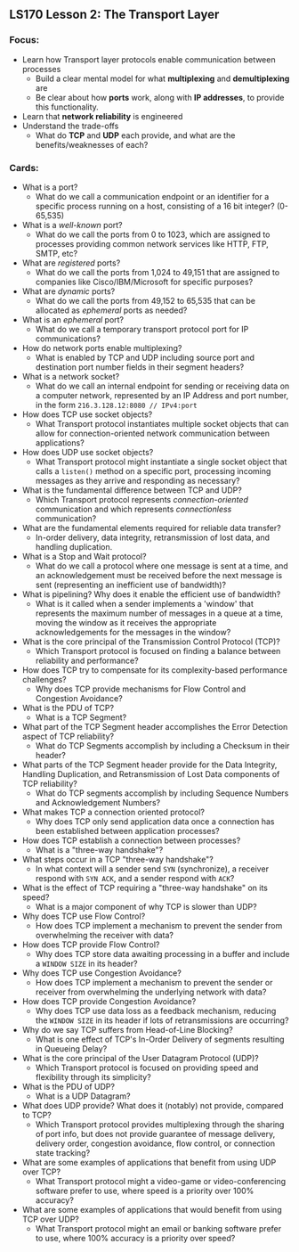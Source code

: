 ## LS170 Lesson 2: The Transport Layer

### Focus:

* Learn how Transport layer protocols enable communication between processes
  * Build a clear mental model for what **multiplexing** and **demultiplexing** are
  * Be clear about how **ports** work, along with **IP addresses**, to provide this functionality.
* Learn that **network reliability** is engineered
* Understand the trade-offs
  * What do **TCP** and **UDP** each provide, and what are the benefits/weaknesses of each?



### Cards:

* What is a port?
  * What do we call a communication endpoint or an identifier for a specific process running on a host, consisting of a 16 bit integer? (0-65,535)
* What is a *well-known* port?
  * What do we call the ports from 0 to 1023, which are assigned to processes providing common network services like HTTP, FTP, SMTP, etc?
* What are *registered* ports?
  * What do we call the ports from 1,024 to 49,151 that are assigned to companies like Cisco/IBM/Microsoft for specific purposes?
* What are *dynamic* ports?
  * What do we call the ports from 49,152 to 65,535 that can be allocated as *ephemeral* ports as needed?
* What is an *ephemeral* port?
  * What do we call a temporary transport protocol port for IP communications? 
* How do network ports enable multiplexing?
  * What is enabled by TCP and UDP including source port and destination port number fields in their segment headers?
* What is a network socket?
  * What do we call an internal endpoint for sending or receiving data on a computer network, represented by an IP Address and port number, in the form `216.3.128.12:8080 // IPv4:port`
* How does TCP use socket objects?
  * What Transport protocol instantiates multiple socket objects that can allow for connection-oriented network communication between applications?
* How does UDP use socket objects?
  * What Transport protocol might instantiate a single socket object that calls a `listen()` method on a specific port, processing incoming messages as they arrive and responding as necessary?
* What is the fundamental difference between TCP and UDP?
  * Which Transport protocol represents *connection-oriented* communication and which represents *connectionless* communication?
* What are the fundamental elements required for reliable data transfer?
  * In-order delivery, data integrity, retransmission of lost data, and handling duplication.
* What is a Stop and Wait protocol?
  * What do we call a protocol where one message is sent at a time, and an acknowledgement must be received before the next message is sent (representing an inefficient use of bandwidth)?
* What is pipelining? Why does it enable the efficient use of bandwidth?
  * What is it called when a sender implements a 'window' that represents the maximum number of messages in a queue at a time, moving the window as it receives the appropriate acknowledgements for the messages in the window?
* What is the core principal of the Transmission Control Protocol (TCP)?
  * Which Transport protocol is focused on finding a balance between reliability and performance?
* How does TCP try to compensate for its complexity-based performance challenges?
  * Why does TCP provide mechanisms for Flow Control and Congestion Avoidance?
* What is the PDU of TCP?
  * What is a TCP Segment?
* What part of the TCP Segment header accomplishes the Error Detection aspect of TCP reliability?
  * What do TCP Segments accomplish by including a Checksum in their header?
* What parts of the TCP Segment header provide for the Data Integrity, Handling Duplication, and Retransmission of Lost Data components of TCP reliability?
  * What do TCP segments accomplish by including Sequence Numbers and Acknowledgement Numbers?
* What makes TCP a connection oriented protocol?
  * Why does TCP only send application data once a connection has been established between application processes?
* How does TCP establish a connection between processes?
  * What is a "three-way handshake"?
* What steps occur in a TCP "three-way handshake"?
  * In what context will a sender send `SYN` (synchronize), a receiver respond with `SYN ACK`, and a sender respond with `ACK`?
* What is the effect of TCP requiring a "three-way handshake" on its speed?
  * What is a major component of why TCP is slower than UDP?
* Why does TCP use Flow Control?
  * How does TCP implement a mechanism to prevent the sender from overwhelming the receiver with data?
* How does TCP provide Flow Control?
  * Why does TCP store data awaiting processing in a buffer and include a `WINDOW SIZE` in its header?
* Why does TCP use Congestion Avoidance?
  * How does TCP implement a mechanism to prevent the sender or receiver from overwhelming the underlying network with data?
* How does TCP provide Congestion Avoidance?
  * Why does TCP use data loss as a feedback mechanism, reducing the `WINDOW SIZE` in its header if lots of retransmissions are occurring?
* Why do we say TCP suffers from Head-of-Line Blocking?
  * What is one effect of TCP's In-Order Delivery of segments resulting in Queueing Delay?
* What is the core principal of the User Datagram Protocol (UDP)?
  * Which Transport protocol is focused on providing speed and flexibility through its simplicity?
* What is the PDU of UDP?
  * What is a UDP Datagram?
* What does UDP provide? What does it (notably) not provide, compared to TCP?
  * Which Transport protocol provides multiplexing through the sharing of port info, but does not provide guarantee of message delivery, delivery order, congestion avoidance, flow control, or connection state tracking?
* What are some examples of applications that benefit from using UDP over TCP?
  * What Transport protocol might a video-game or video-conferencing software prefer to use, where speed is a priority over 100% accuracy?
* What are some examples of applications that would benefit from using TCP over UDP?
  * What Transport protocol might an email or banking software prefer to use, where 100% accuracy is a priority over speed?